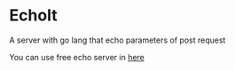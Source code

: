 # EchoIt
A server with go lang that echo parameters of post request

You can use free echo server in <a href="http://82.102.10.78:4000" target="_blank">here</a>